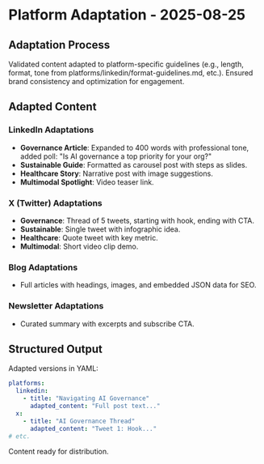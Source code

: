 # Platform Adaptation - 2025-08-25

## Adaptation Process
Validated content adapted to platform-specific guidelines (e.g., length, format, tone from platforms/linkedin/format-guidelines.md, etc.). Ensured brand consistency and optimization for engagement.

## Adapted Content

### LinkedIn Adaptations
- **Governance Article**: Expanded to 400 words with professional tone, added poll: "Is AI governance a top priority for your org?"
- **Sustainable Guide**: Formatted as carousel post with steps as slides.
- **Healthcare Story**: Narrative post with image suggestions.
- **Multimodal Spotlight**: Video teaser link.

### X (Twitter) Adaptations
- **Governance**: Thread of 5 tweets, starting with hook, ending with CTA.
- **Sustainable**: Single tweet with infographic idea.
- **Healthcare**: Quote tweet with key metric.
- **Multimodal**: Short video clip demo.

### Blog Adaptations
- Full articles with headings, images, and embedded JSON data for SEO.

### Newsletter Adaptations
- Curated summary with excerpts and subscribe CTA.

## Structured Output
Adapted versions in YAML:
```yaml
platforms:
  linkedin:
    - title: "Navigating AI Governance"
      adapted_content: "Full post text..."
  x:
    - title: "AI Governance Thread"
      adapted_content: "Tweet 1: Hook..."
# etc.
```

Content ready for distribution.
